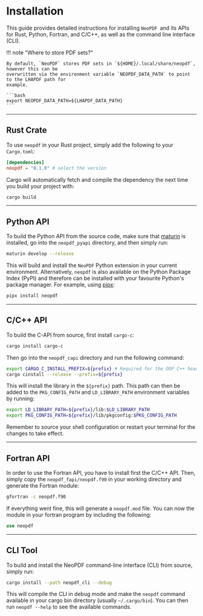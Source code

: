# Installation

This guide provides detailed instructions for installing `NeoPDF `and its APIs for Rust, Python,
Fortran, and C/C++, as well as the command line interface (CLI).

!!! note "Where to store PDF sets?"

    By default, `NeoPDF` stores PDF sets in `${HOME}/.local/share/neopdf`, however this can be
    overwritten via the environment variable `NEOPDF_DATA_PATH` to point to the LHAPDF path for
    example.

    ```bash
    export NEOPDF_DATA_PATH=${LHAPDF_DATA_PATH}
    ```

---

## Rust Crate

To use `neopdf` in your Rust project, simply add the following to your `Cargo.toml`:

```toml
[dependencies]
neopdf = "0.1.0" # select the version
```

Cargo will automatically fetch and compile the dependency the next time you build your project with:

```bash
cargo build
```

---

## Python API

To build the Python API from the source code, make sure that [maturin](https://www.maturin.rs/) is
installed, go into the `neopdf_pyapi` directory, and then simply run:

```bash
maturin develop --release
```

This will build and install the `NeoPDF` Python extension in your current environment. Alternatively,
`neopdf` is  also available on the Python Package Index (PyPI) and therefore can be installed with
your favourite Python's package manager. For example, using [pipx](https://pipx.pypa.io/stable/):

```bash
pipx install neopdf
```

---

## C/C++ API

To build the C-API from source, first install `cargo-c`:

```bash
cargo install cargo-c
```

Then go into the `neopdf_capi` directory and run the following command:

```bash
export CARGO_C_INSTALL_PREFIX=${prefix} # Required for the OOP C++ header
cargo cinstall --release --prefix=${prefix}
```

This will install the library in the `${prefix}` path. This path can then be added to the `PKG_CONFIG_PATH`
and `LD_LIBRARY_PATH` environment variables by running:

```bash
export LD_LIBRARY_PATH=${prefix}/lib:$LD_LIBRARY_PATH
export PKG_CONFIG_PATH=${prefix}/lib/pkgconfig:$PKG_CONFIG_PATH
```

Remember to source your shell configuration or restart your terminal for the changes to take effect.

---

## Fortran API

In order to use the Fortran API, you have to install first the C/C++ API. Then, simply copy the
`neopdf_fapi/neopdf.f90` in your working directory and generate the Fortran module:

```bash
gfortran -c neopdf.f90
```

If everything went fine, this will generate a `neopdf.mod` file. You can now the module in your
fortran program by including the following:

```fortran
use neopdf
```

---

## CLI Tool

To build and install the NeoPDF command-line interface (CLI) from source, simply run:

```bash
cargo install --path neopdf_cli --debug
```

This will compile the CLI in debug mode and make the `neopdf` command available in your
cargo bin directory (usually `~/.cargo/bin`). You can then run `neopdf --help` to see
the available commands.
